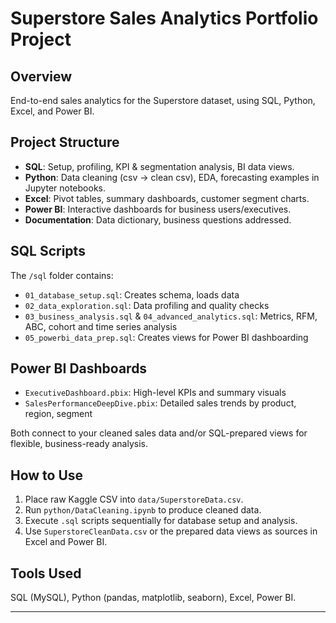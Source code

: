 # Superstore Sales Analytics Portfolio Project

## Overview
End-to-end sales analytics for the Superstore dataset, using SQL, Python, Excel, and Power BI.

## Project Structure
- **SQL**: Setup, profiling, KPI & segmentation analysis, BI data views.
- **Python**: Data cleaning (csv → clean csv), EDA, forecasting examples in Jupyter notebooks.
- **Excel**: Pivot tables, summary dashboards, customer segment charts.
- **Power BI**: Interactive dashboards for business users/executives.
- **Documentation**: Data dictionary, business questions addressed.

## SQL Scripts

The `/sql` folder contains:
- `01_database_setup.sql`: Creates schema, loads data
- `02_data_exploration.sql`: Data profiling and quality checks
- `03_business_analysis.sql` & `04_advanced_analytics.sql`: Metrics, RFM, ABC, cohort and time series analysis
- `05_powerbi_data_prep.sql`: Creates views for Power BI dashboarding

## Power BI Dashboards

- `ExecutiveDashboard.pbix`: High-level KPIs and summary visuals
- `SalesPerformanceDeepDive.pbix`: Detailed sales trends by product, region, segment

Both connect to your cleaned sales data and/or SQL-prepared views for flexible, business-ready analysis.

## How to Use
1. Place raw Kaggle CSV into `data/SuperstoreData.csv`.
2. Run `python/DataCleaning.ipynb` to produce cleaned data.
3. Execute `.sql` scripts sequentially for database setup and analysis.
4. Use `SuperstoreCleanData.csv` or the prepared data views as sources in Excel and Power BI.

## Tools Used
SQL (MySQL), Python (pandas, matplotlib, seaborn), Excel, Power BI.

---

